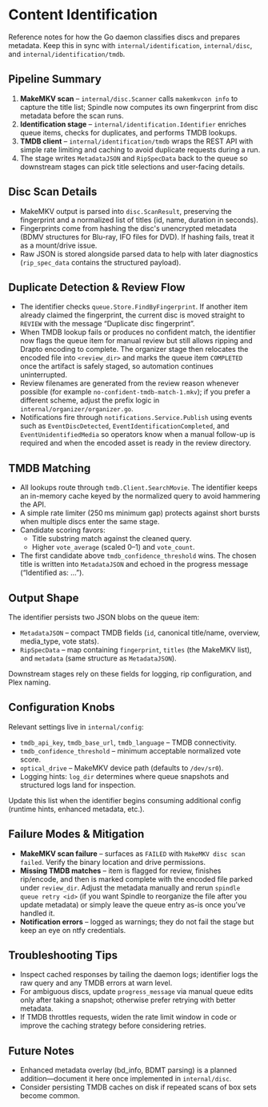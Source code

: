 # Content Identification

Reference notes for how the Go daemon classifies discs and prepares metadata. Keep this in sync with `internal/identification`, `internal/disc`, and `internal/identification/tmdb`.

## Pipeline Summary

1. **MakeMKV scan** – `internal/disc.Scanner` calls `makemkvcon info` to capture the title list; Spindle now computes its own fingerprint from disc metadata before the scan runs.
2. **Identification stage** – `internal/identification.Identifier` enriches queue items, checks for duplicates, and performs TMDB lookups.
3. **TMDB client** – `internal/identification/tmdb` wraps the REST API with simple rate limiting and caching to avoid duplicate requests during a run.
4. The stage writes `MetadataJSON` and `RipSpecData` back to the queue so downstream stages can pick title selections and user-facing details.

## Disc Scan Details

- MakeMKV output is parsed into `disc.ScanResult`, preserving the fingerprint and a normalized list of titles (id, name, duration in seconds).
- Fingerprints come from hashing the disc's unencrypted metadata (BDMV structures for Blu-ray, IFO files for DVD). If hashing fails, treat it as a mount/drive issue.
- Raw JSON is stored alongside parsed data to help with later diagnostics (`rip_spec_data` contains the structured payload).

## Duplicate Detection & Review Flow

- The identifier checks `queue.Store.FindByFingerprint`. If another item already claimed the fingerprint, the current disc is moved straight to `REVIEW` with the message “Duplicate disc fingerprint”.
- When TMDB lookup fails or produces no confident match, the identifier now flags the queue item for manual review but still allows ripping and Drapto encoding to complete. The organizer stage then relocates the encoded file into `<review_dir>` and marks the queue item `COMPLETED` once the artifact is safely staged, so automation continues uninterrupted.
- Review filenames are generated from the review reason whenever possible (for example `no-confident-tmdb-match-1.mkv`); if you prefer a different scheme, adjust the prefix logic in `internal/organizer/organizer.go`.
- Notifications fire through `notifications.Service.Publish` using events such as `EventDiscDetected`, `EventIdentificationCompleted`, and `EventUnidentifiedMedia` so operators know when a manual follow-up is required and when the encoded asset is ready in the review directory.

## TMDB Matching

- All lookups route through `tmdb.Client.SearchMovie`. The identifier keeps an in-memory cache keyed by the normalized query to avoid hammering the API.
- A simple rate limiter (250 ms minimum gap) protects against short bursts when multiple discs enter the same stage.
- Candidate scoring favors:
  - Title substring match against the cleaned query.
  - Higher `vote_average` (scaled 0–1) and `vote_count`.
- The first candidate above `tmdb_confidence_threshold` wins. The chosen title is written into `MetadataJSON` and echoed in the progress message (“Identified as: …”).

## Output Shape

The identifier persists two JSON blobs on the queue item:

- `MetadataJSON` – compact TMDB fields (`id`, canonical title/name, overview, media_type, vote stats).
- `RipSpecData` – map containing `fingerprint`, `titles` (the MakeMKV list), and `metadata` (same structure as `MetadataJSON`).

Downstream stages rely on these fields for logging, rip configuration, and Plex naming.

## Configuration Knobs

Relevant settings live in `internal/config`:

- `tmdb_api_key`, `tmdb_base_url`, `tmdb_language` – TMDB connectivity.
- `tmdb_confidence_threshold` – minimum acceptable normalized vote score.
- `optical_drive` – MakeMKV device path (defaults to `/dev/sr0`).
- Logging hints: `log_dir` determines where queue snapshots and structured logs land for inspection.

Update this list when the identifier begins consuming additional config (runtime hints, enhanced metadata, etc.).

## Failure Modes & Mitigation

- **MakeMKV scan failure** – surfaces as `FAILED` with `MakeMKV disc scan failed`. Verify the binary location and drive permissions.
- **Missing TMDB matches** – item is flagged for review, finishes rip/encode, and then is marked complete with the encoded file parked under `review_dir`. Adjust the metadata manually and rerun `spindle queue retry <id>` (if you want Spindle to reorganize the file after you update metadata) or simply leave the queue entry as-is once you’ve handled it.
- **Notification errors** – logged as warnings; they do not fail the stage but keep an eye on ntfy credentials.

## Troubleshooting Tips

- Inspect cached responses by tailing the daemon logs; identifier logs the raw query and any TMDB errors at warn level.
- For ambiguous discs, update `progress_message` via manual queue edits only after taking a snapshot; otherwise prefer retrying with better metadata.
- If TMDB throttles requests, widen the rate limit window in code or improve the caching strategy before considering retries.

## Future Notes

- Enhanced metadata overlay (bd_info, BDMT parsing) is a planned addition—document it here once implemented in `internal/disc`.
- Consider persisting TMDB caches on disk if repeated scans of box sets become common.
